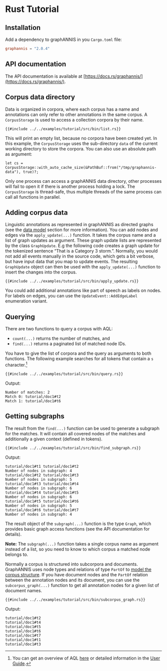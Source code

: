 # Rust Tutorial

## Installation

Add a dependency to graphANNIS in you `Cargo.toml` file:
```toml
graphannis = "2.0.4"
```

## API documentation

The API documentation is available at [https://docs.rs/graphannis/](https://docs.rs/graphannis/).

## Corpus data directory

Data is organized in corpora, where each corpus has a name and annotations can only refer to other annotations in the same corpus.
A `CorpusStorage` is used to access a collection corpora by their name.

```rust,no_run,noplaypen
{{#include ../../examples/tutorial/src/bin/list.rs}}
```

This will print an empty list, because no corpora have been created yet.
In this example, the `CorpusStorage` uses the sub-directory `data` of the current working directory to store the corpora.
You can also use an absolute path as argument:
```rust,noplaypen,ignore
let cs = CorpusStorage::with_auto_cache_size(&PathBuf::from("/tmp/graphannis-data"), true)?;
```
Only one process can access a graphANNIS data directory, other processes will fail to open it if there is another process holding a lock.
The `CorpusStorage` is thread-safe, thus multiple threads of the same process can call all functions in parallel.

## Adding corpus data

Linguistic annotations as represented in graphANNIS as directed graphs (see the [data model](annotation-graph.md) section for more information).
You can add nodes and edges via the `apply_update(...)` function.
It takes the corpus name and a list of graph updates as argument.
These graph update lists are represented by the class `GraphUpdate`.
E.g the following code creates a graph update for the tokenized sentence “That is a Category 3 storm.”.
Normally, you would not add all events manually in the source code, which gets a bit verbose, but have input data that you map to update events.
The resulting `GraphUpdate` object can then be used with the `apply_update(...)` function to insert the changes into the corpus.

```rust,noplaypen
{{#include ../../examples/tutorial/src/bin/apply_update.rs}}
```

You could add additional annotations like part of speech as labels on nodes.
For labels on edges, you can use the `UpdateEvent::AddEdgeLabel` enumeration variant.


## Querying 

There are two functions to query a corpus with AQL:
- `count(...)` returns the number of matches, and
- `find(...)` returns a paginated list of matched node IDs.

You have to give the list of corpora and the query as arguments to both functions.
The following example searches for all tokens that contain a `s` character.[^aql]

```rust,no_run,noplaypen
{{#include ../../examples/tutorial/src/bin/query.rs}}
```
Output:
```ignore
Number of matches: 2
Match 0: tutorial/doc1#t2
Match 1: tutorial/doc1#t6
```

## Getting subgraphs

The result from the `find(...)` function can be used to generate a subgraph for the matches.
It will contain all covered nodes of the matches and additionally a given context (defined in tokens).

```rust,no_run,noplaypen
{{#include ../../examples/tutorial/src/bin/find_subgraph.rs}}
```
Output:
```ignore
tutorial/doc1#t1 tutorial/doc1#t2
Number of nodes in subgraph: 4
tutorial/doc1#t2 tutorial/doc1#t3
Number of nodes in subgraph: 5
tutorial/doc1#t3 tutorial/doc1#t4
Number of nodes in subgraph: 6
tutorial/doc1#t4 tutorial/doc1#t5
Number of nodes in subgraph: 6
tutorial/doc1#t5 tutorial/doc1#t6
Number of nodes in subgraph: 5
tutorial/doc1#t6 tutorial/doc1#t7
Number of nodes in subgraph: 4
```
The result object of the `subgraph(...)` function is the type `Graph`, which provides basic graph access functions (see the API documentation for details).

**Note:** The `subgraph(...)` function takes a single corpus name as argument instead of a list, so you need to know to which corpus a matched node belongs to.

Normally a corpus is structured into subcorpora and documents.
GraphANNIS uses node types and relations of type `PartOf` to [model the corpus structure](../data-model/annotation-graph.md#corpus-structure).
If you have document nodes and the `PartOf` relation between the annotation nodes and its document, you can use the
`subcorpus_graph(...)` function to get all annotation nodes for a given list of document names.

```rust,no_run,noplaypen
{{#include ../../examples/tutorial/src/bin/subcorpus_graph.rs}}
```
Output:
```ignore
tutorial/doc1#t2
tutorial/doc1#t4
tutorial/doc1#t5
tutorial/doc1#t6
tutorial/doc1#t7
tutorial/doc1#t1
tutorial/doc1#t3
```

[^aql]: You can get an overview of AQL [here](http://corpus-tools.org/annis/aql.html) or detailed information in the
[User Guide](http://korpling.github.io/ANNIS/3.6/user-guide/aql.html).
